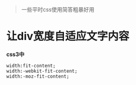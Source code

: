 > 一些平时css使用简答粗暴好用

# 让div宽度自适应文字内容 #
**css3中**

    width:fit-content;
	width:-webkit-fit-content;
	width:-moz-fit-content;